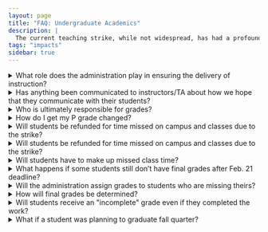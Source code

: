 ```yaml
---
layout: page
title: "FAQ: Undergraduate Academics"
description: |
  The current teaching strike, while not widespread, has had a profound and negative impact on the mission of our school.  Learn more about how the teaching strike is affecting our undergraduate students, our staff, and the safety of our campus.
tags: "impacts"
sidebar: true
---
```


<details>
<summary>What role does the administration play in ensuring the delivery of instruction?</summary>   
<p>Department chairs are responsible for the delivery of instruction. Campus leaders have been in frequent communication with the chairs, encouraging them to make themselves available to instructors to help them make decisions regarding final grade assignments and address situations that may impede the submission of grades.</p>

<p>Campus administration cannot assign grades; grades are final when faculty submit grades on MyUCSC.</p>
</details>

<details>
<summary>Has anything been communicated to instructors/TA about how we hope that they communicate with their students?</summary>
<p>The campus regularly encourages instructors to be in communication with students when there is the possibility for disruptions on campus, whether from power outages, protests, or other events. In addition to campus email, UC Santa Cruz has a learning management system that enables instructors and TAs to communicate with classes and sections.</p>
</details>

<details>
<summary>Who is ultimately responsible for grades?</summary>
<p>Instructors are primarily responsible for grades. In situations when the instructor is not able to submit grades, the responsibility falls to the department chair.</p> 
</details>

<details>
<summary>How do I get my P grade changed?</summary> 
<p>Students who would like to have a P grade changed should reach out to the course instructor to see when the instructor expects to have sufficient information to assign a letter grade. Use of the P grade was made available to mitigate impacts, with a focus on students’ financial aid, enrollment status, graduation, major declaration and other academic decisions.</p>
</details>

<details>
<summary>Will students be refunded for time missed on campus and classes due to the strike?</summary> 

<p>The University of California and UC Santa Cruz do not charge tuition by the class but by the quarter (or semester) of attendance. UC is not able to provide tuition refunds on the basis of individual course grades or canceled class sections.</p> 

<p>Tuition refunds for the quarter are available under a system-wide refund policy and schedule for students who withdraw from the university a term after the term has begun.</p>

<p>While the protests are happening on campus, instruction continues. For those who may be honoring the graduate student strike, alternate forms of instruction and class time should be provided to ensure course learning outcomes are achieved. Department chairs are responsible for the delivery of instruction.</p>

<p>The campus sent undergraduates [a form they can use](https://docs.google.com/forms/d/e/1FAIpQLSfp3sz6yAzWFuvZBdUNUlYyS8x8IwSkckOGePB5v6IMmHlTBw/viewform) if their class is disrupted by the strike.</p>
</details>

<details>
<summary>Will students be refunded for time missed on campus and classes due to the strike?</summary> 
<p>Currently, this is not an option under consideration. While the protests are happening on campus, instruction continues. For those who may be honoring the graduate student strike, alternate forms of instruction and class time should be provided by faculty to ensure course learning outcomes are achieved.</p>
</details> 

<details>
<summary>Will students have to make up missed class time?</summary>
<p>Alternate forms of instruction and class time may have been provided by the faculty. Outside of unforeseen changes to class schedules, course syllabi are provided to students as a means of understanding how course learning outcomes required and how they are achieved. As an example, faculty may determine that class attendance and participation may not be required to achieve academic expectations and learning outcomes. There are also a number of ways to complete rigorous academic expectations outside of a typical lecture environment, not all are in-class or in-section participation.</p> 
 </details> 

<details>
<summary>What happens if some students still don’t have final grades after Feb. 21 deadline?</summary>
<p>Campus leaders sincerely hope that all grades will be in by the Feb. 21 deadline. When students do not have grades, it can have a profound impact on their financial aid; their ability to enroll in classes they need; to apply for graduation; or even declare a major. Likewise, it can impact legal reporting requirements of UCSC’s undocumented students, veterans, and those under academic review.</p>
</details>

<details> 
<summary>Will the administration assign grades to students who are missing theirs?</summary>
<p>Campus administration cannot assign grades; grades are final when faculty submit grades on MyUCSC. The campus has asked department or program chairs to make themselves available to instructors to help them make decisions regarding final grade assignments and address situations that may impede the submission of grades.</p>
 </details> 

<details>
<summary>How will final grades be determined?</summary>
<p>Students should reach out to their instructor to understand any changes or adjustments in the determination of final grades. The campus has asked chairs to make themselves available to instructors to help them make decisions regarding final grade assignments and address situations that may impede the submission of grades.</p>
</details>

<details>
<summary>Will students receive an "incomplete" grade even if they completed the work?</summary>
<p>No. Incomplete grades should only be assigned by the instructor of record when requested by the student, and when the student has completed work of passing quality, but the student’s work is not yet complete.</p>
</details> 

<details>
<summary>What if a student was planning to graduate fall quarter?</summary>
<p>The degrees for students who applied to graduate in fall quarter will still be processed for fall 2019. The campus will work quickly to process graduation applications once all grades are reported.</p>
</details>
